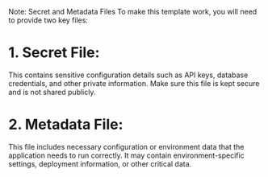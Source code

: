 Note: Secret and Metadata Files
To make this template work, you will need to provide two key files:

# 1. Secret File:
This contains sensitive configuration details such as API keys, database credentials, and other private information. Make sure this file is kept secure and is not shared publicly.

# 2. Metadata File: 
This file includes necessary configuration or environment data that the application needs to run correctly. It may contain environment-specific settings, deployment information, or other critical data.
